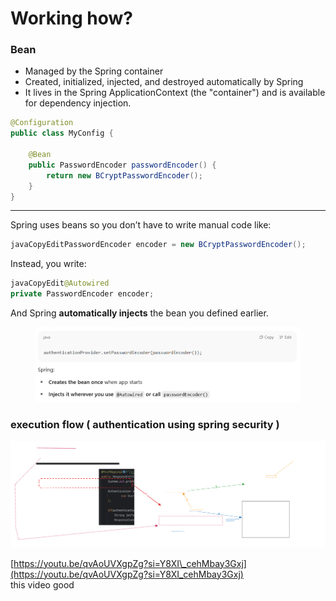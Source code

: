 # Working how?

### Bean

* Managed by the Spring container
* Created, initialized, injected, and destroyed automatically by Spring
* It lives in the Spring ApplicationContext (the "container") and is available for dependency injection.

```java
@Configuration
public class MyConfig {

    @Bean
    public PasswordEncoder passwordEncoder() {
        return new BCryptPasswordEncoder();
    }
}
```

***

Spring uses beans so you don’t have to write manual code like:

```java
javaCopyEditPasswordEncoder encoder = new BCryptPasswordEncoder();
```

Instead, you write:

```java
javaCopyEdit@Autowired
private PasswordEncoder encoder;
```

And Spring **automatically injects** the bean you defined earlier.

<figure><img src="../.gitbook/assets/image (1) (1).png" alt=""><figcaption></figcaption></figure>

### execution flow ( authentication using spring security )

<img src="../.gitbook/assets/file.excalidraw (1) (1).svg" alt="" class="gitbook-drawing">

[https://youtu.be/qvAoUVXgpZg?si=Y8XI\_cehMbay3Gxj](https://youtu.be/qvAoUVXgpZg?si=Y8XI_cehMbay3Gxj) \
this video good
